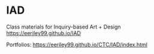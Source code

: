 # IAD
Class materials for Inquiry-based Art + Design
https://eeriley99.github.io/IAD

Portfolios:
https://eeriley99.github.io/CTC/IAD/index.html


